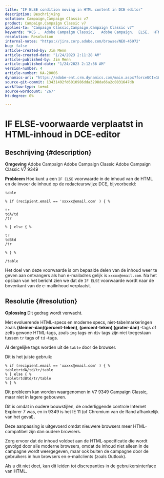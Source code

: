 ```yaml
---
title: "IF ELSE condition moving in HTML content in DCE editor"
description: Beschrijving
solution: Campaign,Campaign Classic v7
product: Campaign,Campaign Classic v7
applies-to: "Campaign Classic,Campaign,Campaign Classic v7"
keywords: "KCS ​, ​ Adobe Campaign Classic, ​ ​ Adobe Campaign, ​ ELSE, ​ HTML, IF DCE editor, probleemoplossing, V7 9349"
resolution: Resolution
internal-notes: "https://jira.corp.adobe.com/browse/NEO-45972"
bug: false
article-created-by: Jim Menn
article-created-date: "1/24/2023 2:11:28 AM"
article-published-by: Jim Menn
article-published-date: "1/24/2023 2:12:56 AM"
version-number: 4
article-number: KA-20006
dynamics-url: "https://adobe-ent.crm.dynamics.com/main.aspx?forceUCI=1&pagetype=entityrecord&etn=knowledgearticle&id=8d7a5666-8c9b-ed11-aad1-6045bd006e5a"
source-git-commit: 13431492fd6010986dda3298da66a2c0831647db
workflow-type: tm+mt
source-wordcount: '267'
ht-degree: 0%

---
```


# IF ELSE-voorwaarde verplaatst in HTML-inhoud in DCE-editor

## Beschrijving {#description}


<b>Omgeving</b>
Adobe Campaign Adobe Campaign Classic Adobe Campaign Classic V7 9349

<b>Probleem</b>
Hoe kunt u een `IF ELSE` voorwaarde in de inhoud van de HTML en de invoer de inhoud op de redacteurswijze DCE, bijvoorbeeld:


```
table

% if (recipient.email == 'xxxxx@email.com' ) { %

tr
tdA/td
/tr

% } else { %

tr
tdBtd
/tr

% } %

/table
```


Het doel van deze voorwaarde is om bepaalde delen van de inhoud weer te geven aan ontvangers als hun e-mailadres gelijk is `xxxxx@email.com`. Na het opslaan van het bericht zien we dat de `IF ELSE` voorwaarde wordt naar de bovenkant van de e-mailinhoud verplaatst.


## Resolutie {#resolution}


<b>Oplossing</b>
Dit gedrag wordt verwacht.

Met evoluerende HTML-specs en moderne specs, niet-tabelmarkeringen zoals <b>(kleiner-dan)(percent-teken), (percent-teken) (groter-dan) </b>-tags of zelfs gewone HTML-tags, zoals `img` tags en `div` tags zijn niet toegestaan tussen `tr` tags of `td` -tags.

Al dergelijke tags worden uit de `table` door de browser.

Dit is het juiste gebruik:


```
% if (recipient.email == 'xxxxx@email.com' ) { %
tabletrtdA/td/tr/table
% } else { %
tabletrtdBtd/tr/table
% } %
```


Dit probleem kan worden waargenomen in V7 9349 Campaign Classic, maar niet in lagere gebouwen.

Dit is omdat in oudere bouwstijlen, de onderliggende controle Internet Explorer 7 was, en in 9349 is het IE 11 (of Chromium van de Rand afhankelijk van het geval).

Deze aanpassing is uitgevoerd omdat nieuwere browsers meer HTML-compatibel zijn dan oudere browsers.

Zorg ervoor dat de inhoud voldoet aan de HTML-specificatie die wordt gevolgd door alle moderne browsers, omdat de inhoud niet alleen in de campagne wordt weergegeven, maar ook buiten de campagne door de gebruikers in hun browsers en e-mailclients (zoals Outlook).

Als u dit niet doet, kan dit leiden tot discrepanties in de gebruikersinterface van HTML.
